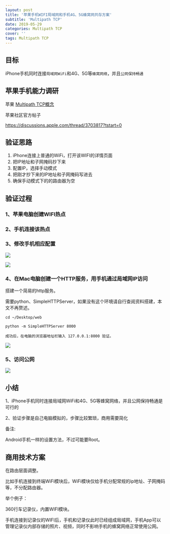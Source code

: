 ```yaml
---
layout: post
title: '苹果手机WIFI局域网和手机4G、5G蜂窝网共存方案'
subtitle: 'Multipath TCP'
date: 2019-05-29
categories: Multipath TCP
cover: ''
tags: Multipath TCP
---
```


## 目标

iPhone手机同时连接`局域网WiFi`和4G、5G等`蜂窝网络`，并且`公网保持畅通`

## 苹果手机能力调研

苹果 [Multipath TCP概念](https://support.apple.com/en-us/HT201373)

苹果社区官方帖子

<a href='https://discussions.apple.com/thread/3703817?tstart=0' target='_blank'>https://discussions.apple.com/thread/3703817?tstart=0</a>

## 验证思路

1. iPhone连接上普通的WiFi，打开该WIFI的详情页面
2. 把IP地址和子网掩码抄下来
3. 配置IP，选择手动模式
4. 把刚才抄下来的IP地址和子网掩码写进去
5. 确保手动模式下的的路由器为空


## 验证过程

### 1、苹果电脑创建WIFI热点

### 2、手机连接该热点

### 3、修改手机相应配置

![](../../../assets/img/15591064490433/15591068203405.jpg)


![](../../../assets/img/15591064490433/15591068413264.jpg)


### 4、在Mac电脑创建一个HTTP服务，用手机通过局域网IP访问

搭建一个简易的http服务。

需要python、SimpleHTTPServer，如果没有这个环境请自行查阅资料搭建，本文不再赘述。

```
cd ~/Desktop/web

python -m SimpleHTTPServer 8000

成功后，在电脑的浏览器地址栏输入 127.0.0.1:8000 验证。

```



![](../../../assets/img/15591064490433/15591068867015.jpg)

### 5、访问公网

![](../../../assets/img/15591064490433/15591072752821.jpg)


## 小结

1、iPhone手机同时连接局域网WiFi和4G、5G等蜂窝网络，并且公网保持畅通是可行的

2、验证步骤是自己电脑模拟的，步骤比较繁琐，商用需要简化


备注:

Android手机一样的设置方法，不过可能要Root。

## 商用技术方案

在路由层面调整。

比如手机连接到终端WiFi模块后，WiFi模块仅给手机分配常规的ip地址、子网掩码等，不分配路由器。

举个例子：

360行车记录仪，内置WIFI模块。

手机连接到记录仪的WIFI后，手机和记录仪此时已经组成局域网，手机App可以管理记录仪内部存储的照片、视频，同时不影响手机的蜂窝网络正常使用公网。